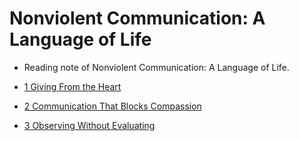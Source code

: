 # Nonviolent Communication: A Language of Life

* Reading note of Nonviolent Communication: A Language of Life.

* [1 Giving From the Heart](./1%20Giving%20From%20the%20Heart.md)
* [2 Communication That Blocks Compassion](./2%20Communication%20That%20Blocks%20Compassion.md)
* [3 Observing Without Evaluating](./3%20Observing%20Without%20Evaluating.md)
